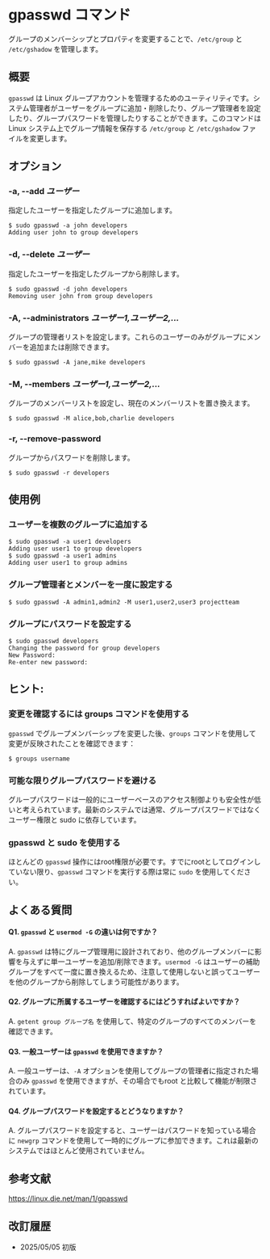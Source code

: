 # gpasswd コマンド

グループのメンバーシップとプロパティを変更することで、`/etc/group` と `/etc/gshadow` を管理します。

## 概要

`gpasswd` は Linux グループアカウントを管理するためのユーティリティです。システム管理者がユーザーをグループに追加・削除したり、グループ管理者を設定したり、グループパスワードを管理したりすることができます。このコマンドは Linux システム上でグループ情報を保存する `/etc/group` と `/etc/gshadow` ファイルを変更します。

## オプション

### **-a, --add** *ユーザー*

指定したユーザーを指定したグループに追加します。

```console
$ sudo gpasswd -a john developers
Adding user john to group developers
```

### **-d, --delete** *ユーザー*

指定したユーザーを指定したグループから削除します。

```console
$ sudo gpasswd -d john developers
Removing user john from group developers
```

### **-A, --administrators** *ユーザー1,ユーザー2,...*

グループの管理者リストを設定します。これらのユーザーのみがグループにメンバーを追加または削除できます。

```console
$ sudo gpasswd -A jane,mike developers
```

### **-M, --members** *ユーザー1,ユーザー2,...*

グループのメンバーリストを設定し、現在のメンバーリストを置き換えます。

```console
$ sudo gpasswd -M alice,bob,charlie developers
```

### **-r, --remove-password**

グループからパスワードを削除します。

```console
$ sudo gpasswd -r developers
```

## 使用例

### ユーザーを複数のグループに追加する

```console
$ sudo gpasswd -a user1 developers
Adding user user1 to group developers
$ sudo gpasswd -a user1 admins
Adding user user1 to group admins
```

### グループ管理者とメンバーを一度に設定する

```console
$ sudo gpasswd -A admin1,admin2 -M user1,user2,user3 projectteam
```

### グループにパスワードを設定する

```console
$ sudo gpasswd developers
Changing the password for group developers
New Password: 
Re-enter new password: 
```

## ヒント:

### 変更を確認するには groups コマンドを使用する

`gpasswd` でグループメンバーシップを変更した後、`groups` コマンドを使用して変更が反映されたことを確認できます：

```console
$ groups username
```

### 可能な限りグループパスワードを避ける

グループパスワードは一般的にユーザーベースのアクセス制御よりも安全性が低いと考えられています。最新のシステムでは通常、グループパスワードではなくユーザー権限と sudo に依存しています。

### gpasswd と sudo を使用する

ほとんどの `gpasswd` 操作にはroot権限が必要です。すでにrootとしてログインしていない限り、`gpasswd` コマンドを実行する際は常に `sudo` を使用してください。

## よくある質問

#### Q1. `gpasswd` と `usermod -G` の違いは何ですか？
A. `gpasswd` は特にグループ管理用に設計されており、他のグループメンバーに影響を与えずに単一ユーザーを追加/削除できます。`usermod -G` はユーザーの補助グループをすべて一度に置き換えるため、注意して使用しないと誤ってユーザーを他のグループから削除してしまう可能性があります。

#### Q2. グループに所属するユーザーを確認するにはどうすればよいですか？
A. `getent group グループ名` を使用して、特定のグループのすべてのメンバーを確認できます。

#### Q3. 一般ユーザーは `gpasswd` を使用できますか？
A. 一般ユーザーは、`-A` オプションを使用してグループの管理者に指定された場合のみ `gpasswd` を使用できますが、その場合でもroot と比較して機能が制限されています。

#### Q4. グループパスワードを設定するとどうなりますか？
A. グループパスワードを設定すると、ユーザーはパスワードを知っている場合に `newgrp` コマンドを使用して一時的にグループに参加できます。これは最新のシステムではほとんど使用されていません。

## 参考文献

https://linux.die.net/man/1/gpasswd

## 改訂履歴

- 2025/05/05 初版